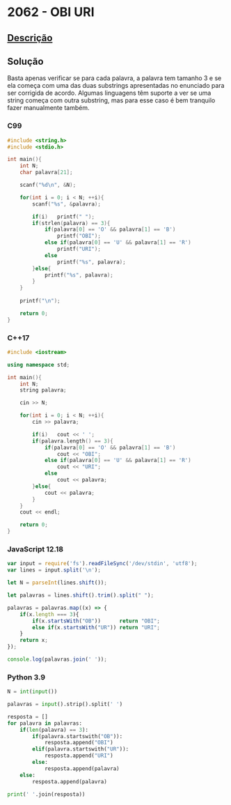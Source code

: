 # 2062 - OBI URI

## [Descrição](https://www.beecrowd.com.br/judge/pt/problems/view/2062)

## Solução

Basta apenas verificar se para cada palavra, a palavra tem tamanho 3 e se ela começa com uma das duas substrings apresentadas no enunciado para ser corrigida de acordo. Algumas linguagens têm suporte a ver se uma string começa com outra substring, mas para esse caso é bem tranquilo fazer manualmente também.

### C99
```c
#include <string.h>
#include <stdio.h>

int main(){
    int N;
    char palavra[21];

    scanf("%d\n", &N);

    for(int i = 0; i < N; ++i){
        scanf("%s", &palavra);

        if(i)   printf(" ");
        if(strlen(palavra) == 3){
            if(palavra[0] == 'O' && palavra[1] == 'B')
                printf("OBI");
            else if(palavra[0] == 'U' && palavra[1] == 'R')
                printf("URI");
            else
                printf("%s", palavra);
        }else{
            printf("%s", palavra);
        }
    }
    
    printf("\n");

    return 0;
}
```

### C++17
```cpp
#include <iostream>

using namespace std;

int main(){
    int N;
    string palavra;

    cin >> N;

    for(int i = 0; i < N; ++i){
        cin >> palavra;

        if(i)   cout << ' ';
        if(palavra.length() == 3){
            if(palavra[0] == 'O' && palavra[1] == 'B')
                cout << "OBI";
            else if(palavra[0] == 'U' && palavra[1] == 'R')
                cout << "URI";
            else
                cout << palavra;
        }else{
            cout << palavra;
        }
    }
    cout << endl;

    return 0;
}
```

### JavaScript 12.18
```javascript
var input = require('fs').readFileSync('/dev/stdin', 'utf8');
var lines = input.split('\n');

let N = parseInt(lines.shift());

let palavras = lines.shift().trim().split(" ");

palavras = palavras.map((x) => {
    if(x.length === 3){
        if(x.startsWith("OB"))      return "OBI";
        else if(x.startsWith("UR")) return "URI";
    }
    return x;
});

console.log(palavras.join(' '));
```

### Python 3.9
```python
N = int(input())

palavras = input().strip().split(' ')

resposta = []
for palavra in palavras:
    if(len(palavra) == 3):
        if(palavra.startswith("OB")):
            resposta.append("OBI")
        elif(palavra.startswith("UR")):
            resposta.append("URI")
        else:
            resposta.append(palavra)
    else:
        resposta.append(palavra)

print(' '.join(resposta))
```